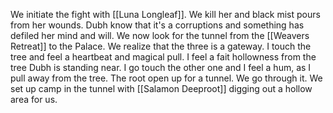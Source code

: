 We initiate the fight with [[Luna Longleaf]].
We kill her and black mist pours from her wounds. Dubh know that it's a corruptions and something has defiled her mind and will.
We now look for the tunnel from the [[Weavers Retreat]] to the Palace. We realize that the three is a gateway. I touch the tree and feel a heartbeat and magical pull. I feel a fait hollowness from the tree Dubh is standing near. I go touch the other one and I feel a hum, as I pull away from the tree. The root open up for a tunnel. We go through it.
We set up camp in the tunnel with [[Salamon Deeproot]] digging out a hollow area for us.